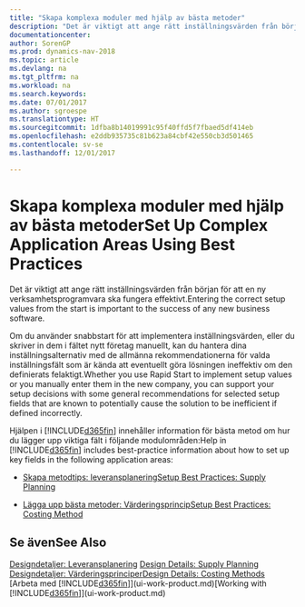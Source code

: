 ```yaml
---
title: "Skapa komplexa moduler med hjälp av bästa metoder"
description: "Det är viktigt att ange rätt inställningsvärden från början för att en ny verksamhetsprogramvara ska fungera effektivt."
documentationcenter: 
author: SorenGP
ms.prod: dynamics-nav-2018
ms.topic: article
ms.devlang: na
ms.tgt_pltfrm: na
ms.workload: na
ms.search.keywords: 
ms.date: 07/01/2017
ms.author: sgroespe
ms.translationtype: HT
ms.sourcegitcommit: 1dfba8b14019991c95f40ffd5f7fbaed5df414eb
ms.openlocfilehash: e2ddb935735c81b623a84cbf42e550cb3d501465
ms.contentlocale: sv-se
ms.lasthandoff: 12/01/2017

---
```

# <a name="set-up-complex-application-areas-using-best-practices"></a><span data-ttu-id="9ebd3-103">Skapa komplexa moduler med hjälp av bästa metoder</span><span class="sxs-lookup"><span data-stu-id="9ebd3-103">Set Up Complex Application Areas Using Best Practices</span></span>
<span data-ttu-id="9ebd3-104">Det är viktigt att ange rätt inställningsvärden från början för att en ny verksamhetsprogramvara ska fungera effektivt.</span><span class="sxs-lookup"><span data-stu-id="9ebd3-104">Entering the correct setup values from the start is important to the success of any new business software.</span></span>  

 <span data-ttu-id="9ebd3-105">Om du använder snabbstart för att implementera inställningsvärden, eller du skriver in dem i fältet nytt företag manuellt, kan du hantera dina inställningsalternativ med de allmänna rekommendationerna för valda inställningsfält som är kända att eventuellt göra lösningen ineffektiv om den definierats felaktigt.</span><span class="sxs-lookup"><span data-stu-id="9ebd3-105">Whether you use Rapid Start to implement setup values or you manually enter them in the new company, you can support your setup decisions with some general recommendations for selected setup fields that are known to potentially cause the solution to be inefficient if defined incorrectly.</span></span>  

 <span data-ttu-id="9ebd3-106">Hjälpen i [!INCLUDE[d365fin](includes/d365fin_md.md)] innehåller information för bästa metod om hur du lägger upp viktiga fält i följande modulområden:</span><span class="sxs-lookup"><span data-stu-id="9ebd3-106">Help in [!INCLUDE[d365fin](includes/d365fin_md.md)] includes best-practice information about how to set up key fields in the following application areas:</span></span>  

-   [<span data-ttu-id="9ebd3-107">Skapa metodtips: leveransplanering</span><span class="sxs-lookup"><span data-stu-id="9ebd3-107">Setup Best Practices: Supply Planning</span></span>](setup-best-practices-supply-planning.md)  

-   [<span data-ttu-id="9ebd3-108">Lägga upp bästa metoder: Värderingsprincip</span><span class="sxs-lookup"><span data-stu-id="9ebd3-108">Setup Best Practices: Costing Method</span></span>](setup-best-practices-costing-method.md)  

## <a name="see-also"></a><span data-ttu-id="9ebd3-109">Se även</span><span class="sxs-lookup"><span data-stu-id="9ebd3-109">See Also</span></span>  
 <span data-ttu-id="9ebd3-110">[Designdetaljer: Leveransplanering](design-details-supply-planning.md) </span><span class="sxs-lookup"><span data-stu-id="9ebd3-110">[Design Details: Supply Planning](design-details-supply-planning.md) </span></span>  
 [<span data-ttu-id="9ebd3-111">Designdetaljer: Värderingsprinciper</span><span class="sxs-lookup"><span data-stu-id="9ebd3-111">Design Details: Costing Methods</span></span>](design-details-costing-methods.md)  
 <span data-ttu-id="9ebd3-112">[Arbeta med [!INCLUDE[d365fin](includes/d365fin_md.md)]](ui-work-product.md)</span><span class="sxs-lookup"><span data-stu-id="9ebd3-112">[Working with [!INCLUDE[d365fin](includes/d365fin_md.md)]](ui-work-product.md)</span></span>

